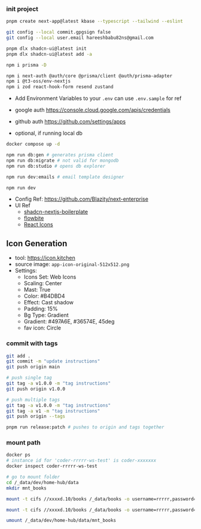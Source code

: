 ### init project

```sh
pnpm create next-app@latest kbase --typescript --tailwind --eslint

git config --local commit.gpgsign false
git config --local user.email hareeshbabu82ns@gmail.com
```

```sh
pnpm dlx shadcn-ui@latest init
pnpm dlx shadcn-ui@latest add -a
```

```sh
npm i prisma -D

npm i next-auth @auth/core @prisma/client @auth/prisma-adapter
npm i @t3-oss/env-nextjs
npm i zod react-hook-form resend zustand
```

- Add Environment Variables to your `.env` can use `.env.sample` for ref
- google auth https://console.cloud.google.com/apis/credentials
- github auth https://github.com/settings/apps

- optional, if running local db

```sh
docker compose up -d
```

```sh
npm run db:gen # generates prisma client
npm run db:migrate # not valid for mongodb
npm run db:studio # opens db explorer

npm run dev:emails # email template designer

npm run dev
```

- Config Ref: https://github.com/Blazity/next-enterprise
- UI Ref
  - [shadcn-nextjs-boilerplate](https://github.com/horizon-ui/shadcn-nextjs-boilerplate)
  - [flowbite](https://flowbite.com/docs/components/pagination/)
  - [React Icons](https://react-icons.github.io/react-icons/search/#q=)

## Icon Generation

- tool: https://icon.kitchen
- source image: `app-icon-original-512x512.png`
- Settings:
  - Icons Set: Web Icons
  - Scaling: Center
  - Mast: True
  - Color: #B4DBD4
  - Effect: Cast shadow
  - Padding: 15%
  - Bg Type: Gradient
  - Gradient: #497A6E, #36574E, 45deg
  - fav icon: Circle

### commit with tags

```sh
git add .
git commit -m "update instructions"
git push origin main

# push single tag
git tag -a v1.0.0 -m "tag instructions"
git push origin v1.0.0

# push multiple tags
git tag -a v1.0.0 -m "tag instructions"
git tag -a v1 -m "tag instructions"
git push origin --tags

pnpm run release:patch # pushes to origin and tags together
```

### mount path
```sh
docker ps
# instance id for 'coder-rrrrr-ws-test' is coder-xxxxxxx
docker inspect coder-rrrrr-ws-test

# go to mount folder
cd /_data/dev/home-hub/data
mkdir mnt_books

mount -t cifs //xxxxd.10/books /_data/books -o username=rrrrr,password=<XXX>,rw,vers=2.1

mount -t cifs //xxxxd.10/books /_data/books -o username=rrrrr,password=<XXX>,rw,vers=2.1

umount /_data/dev/home-hub/data/mnt_books

```